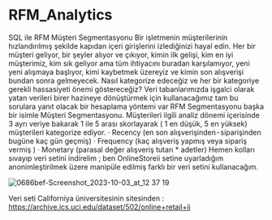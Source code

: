 # RFM_Analytics

SQL ile RFM Müşteri Segmentasyonu
Bir işletmenin müşterilerinin hızlandırılmış şekilde kapıdan içeri girişlerini izlediğinizi hayal edin. Her bir müşteri geliyor, bir şeyler alıyor ve çıkıyor, kimin ilk gelişi, kim en iyi müşterimiz, kim sık geliyor ama tüm ihtiyacını buradan karşılamıyor, yeni yeni alışmaya başlıyor, kimi kaybetmek üzereyiz ve kimin son alışverişi bundan sonra gelmeyecek.
Nasıl kategorize edeceğiz ve her bir kategoriye gerekli hassasiyeti önemi göstereceğiz? Veri tabanlarımızda işgalci olarak yatan verileri birer hazineye dönüştürmek için kullanacağımız tam bu sorulara yanıt olacak bir hesaplama yöntemi var RFM Segmentasyonu başka bir isimle Müşteri Segmentasyonu.
Müşterileri ilgili analiz dönemi içerisinde 3 ayrı veriye bakarak 1 ile 5 arası skorlayarak ( 1 en düşük, 5 en yüksek) müşterileri kategorize ediyor.
· Recency (en son alışverişinden - siparişinden bugüne kaç gün geçmiş)
· Frequency (kaç alışveriş yapmış veya sipariş vermiş )
· Monetary (parasal değer alışveriş tutarı * adetler)
Hemen kolları sıvayıp veri setini indirelim ; ben OnlineStoreii setine uyarladığım anonimleştirilmek üzere manipüle edilmiş farklı bir veri setini kullanacağım.

![0686bef-Screenshot_2023-10-03_at_12 37 19](https://github.com/user-attachments/assets/17226671-8857-4d53-ba0e-56623d6dbb96)


Veri seti Californiya üniversitesinin sitesinden :  https://archive.ics.uci.edu/dataset/502/online+retail+ii

